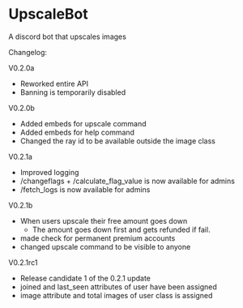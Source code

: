 # UpscaleBot
A discord bot that upscales images

Changelog:

V0.2.0a
- Reworked entire API
- Banning is temporarily disabled

V0.2.0b
- Added embeds for upscale command
- Added embeds for help command
- Changed the ray id to be available outside the image class

V0.2.1a
- Improved logging
- /changeflags + /calculate_flag_value is now available for admins
- /fetch_logs is now available for admins

V0.2.1b
- When users upscale their free amount goes down
    - The amount goes down first and gets refunded if fail.
- made check for permanent premium accounts
- changed upscale command to be visible to anyone

V0.2.1rc1
- Release candidate 1 of the 0.2.1 update
- joined and last_seen attributes of user have been assigned
- image attribute and total images of user class is assigned